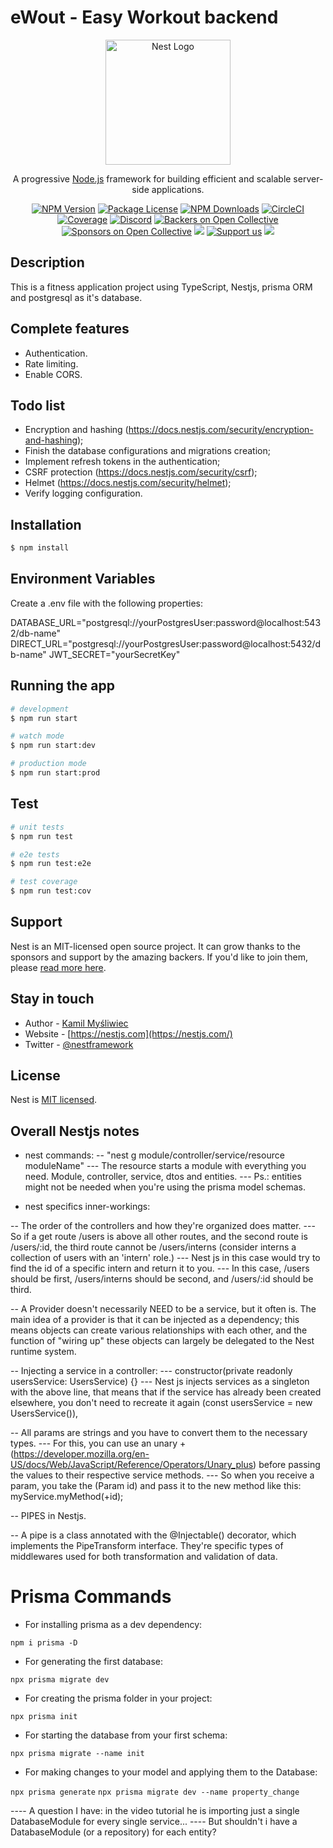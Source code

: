 # eWout - Easy Workout backend

<p align="center">
  <a href="http://nestjs.com/" target="blank"><img src="https://nestjs.com/img/logo-small.svg" width="200" alt="Nest Logo" /></a>
</p>

[circleci-image]: https://img.shields.io/circleci/build/github/nestjs/nest/master?token=abc123def456
[circleci-url]: https://circleci.com/gh/nestjs/nest

  <p align="center">A progressive <a href="http://nodejs.org" target="_blank">Node.js</a> framework for building efficient and scalable server-side applications.</p>
    <p align="center">
<a href="https://www.npmjs.com/~nestjscore" target="_blank"><img src="https://img.shields.io/npm/v/@nestjs/core.svg" alt="NPM Version" /></a>
<a href="https://www.npmjs.com/~nestjscore" target="_blank"><img src="https://img.shields.io/npm/l/@nestjs/core.svg" alt="Package License" /></a>
<a href="https://www.npmjs.com/~nestjscore" target="_blank"><img src="https://img.shields.io/npm/dm/@nestjs/common.svg" alt="NPM Downloads" /></a>
<a href="https://circleci.com/gh/nestjs/nest" target="_blank"><img src="https://img.shields.io/circleci/build/github/nestjs/nest/master" alt="CircleCI" /></a>
<a href="https://coveralls.io/github/nestjs/nest?branch=master" target="_blank"><img src="https://coveralls.io/repos/github/nestjs/nest/badge.svg?branch=master#9" alt="Coverage" /></a>
<a href="https://discord.gg/G7Qnnhy" target="_blank"><img src="https://img.shields.io/badge/discord-online-brightgreen.svg" alt="Discord"/></a>
<a href="https://opencollective.com/nest#backer" target="_blank"><img src="https://opencollective.com/nest/backers/badge.svg" alt="Backers on Open Collective" /></a>
<a href="https://opencollective.com/nest#sponsor" target="_blank"><img src="https://opencollective.com/nest/sponsors/badge.svg" alt="Sponsors on Open Collective" /></a>
  <a href="https://paypal.me/kamilmysliwiec" target="_blank"><img src="https://img.shields.io/badge/Donate-PayPal-ff3f59.svg"/></a>
    <a href="https://opencollective.com/nest#sponsor"  target="_blank"><img src="https://img.shields.io/badge/Support%20us-Open%20Collective-41B883.svg" alt="Support us"></a>
  <a href="https://twitter.com/nestframework" target="_blank"><img src="https://img.shields.io/twitter/follow/nestframework.svg?style=social&label=Follow"></a>
</p>
  <!--[![Backers on Open Collective](https://opencollective.com/nest/backers/badge.svg)](https://opencollective.com/nest#backer)
  [![Sponsors on Open Collective](https://opencollective.com/nest/sponsors/badge.svg)](https://opencollective.com/nest#sponsor)-->

## Description

This is a fitness application project using TypeScript, Nestjs, prisma ORM and postgresql as it's database.

## Complete features 

- Authentication.
- Rate limiting.
- Enable CORS.

## Todo list

- Encryption and hashing (https://docs.nestjs.com/security/encryption-and-hashing);
- Finish the database configurations and migrations creation;
- Implement refresh tokens in the authentication;
- CSRF protection (https://docs.nestjs.com/security/csrf);
- Helmet (https://docs.nestjs.com/security/helmet);
- Verify logging configuration.

## Installation

```bash
$ npm install
```

## Environment Variables

Create a .env file with the following properties: 

DATABASE_URL="postgresql://yourPostgresUser:password@localhost:5432/db-name"
DIRECT_URL="postgresql://yourPostgresUser:password@localhost:5432/db-name"
JWT_SECRET="yourSecretKey"

## Running the app

```bash
# development
$ npm run start

# watch mode
$ npm run start:dev

# production mode
$ npm run start:prod
```

## Test

```bash
# unit tests
$ npm run test

# e2e tests
$ npm run test:e2e

# test coverage
$ npm run test:cov
```

## Support

Nest is an MIT-licensed open source project. It can grow thanks to the sponsors and support by the amazing backers. If you'd like to join them, please [read more here](https://docs.nestjs.com/support).

## Stay in touch

- Author - [Kamil Myśliwiec](https://kamilmysliwiec.com)
- Website - [https://nestjs.com](https://nestjs.com/)
- Twitter - [@nestframework](https://twitter.com/nestframework)

## License

Nest is [MIT licensed](LICENSE).

## Overall Nestjs notes

- nest commands: 
-- "nest g module/controller/service/resource moduleName" 
--- The resource starts a module with everything you need. Module, controller, service, dtos and entities.
--- Ps.: entities might not be needed when you're using the prisma model schemas.

- nest specifics inner-workings:

-- The order of the controllers and how they're organized does matter. 
--- So if a get route /users is above all other routes, and the second route is /users/:id, the third route cannot be /users/interns (consider interns a collection of users with an 'intern' role.)
--- Nest js in this case would try to find the id of a specific intern and return it to you.
--- In this case, /users should be first, /users/interns should be second, and /users/:id should be third. 


-- A Provider doesn't necessarily NEED to be a service, but it often is. The main idea of a provider is that it can be injected as a dependency; this means objects can create various relationships with each other, and the function of "wiring up" these objects can largely be delegated to the Nest runtime system.

-- Injecting a service in a controller:
--- constructor(private readonly usersService: UsersService) {}
--- Nest js injects services as a singleton with the above line, that means that if the service has already been created elsewhere, you don't need to recreate it again (const usersService = new UsersService()), 

-- All params are strings and you have to convert them to the necessary types.
--- For this, you can use an unary + (https://developer.mozilla.org/en-US/docs/Web/JavaScript/Reference/Operators/Unary_plus) before passing the values to their respective service methods.
--- So when you receive a param, you take the (Param id) and pass it to the new method like this: myService.myMethod(+id);

-- PIPES in Nestjs.

-- A pipe is a class annotated with the @Injectable() decorator, which implements the PipeTransform interface. They're specific types of middlewares used for both transformation and validation of data.


# Prisma Commands

- For installing prisma as a dev dependency: 

```npm i prisma -D```

- For generating the first database: 

```npx prisma migrate dev```

- For creating the prisma folder in your project:

```npx prisma init```

- For starting the database from your first schema:

```npx prisma migrate --name init```

- For making changes to your model and applying them to the Database:

```npx prisma generate```
```npx prisma migrate dev --name property_change```

---- A question I have: in the video tutorial he is importing just a single DatabaseModule for every single service... 
---- But shouldn't i have a DatabaseModule (or a repository) for each entity?


